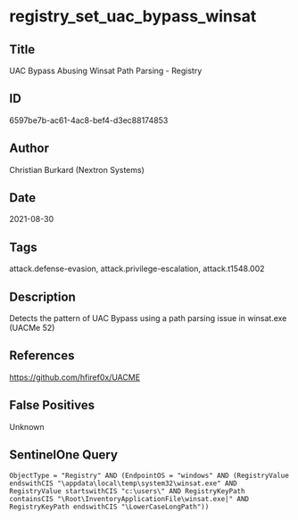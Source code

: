 # registry_set_uac_bypass_winsat

## Title
UAC Bypass Abusing Winsat Path Parsing - Registry

## ID
6597be7b-ac61-4ac8-bef4-d3ec88174853

## Author
Christian Burkard (Nextron Systems)

## Date
2021-08-30

## Tags
attack.defense-evasion, attack.privilege-escalation, attack.t1548.002

## Description
Detects the pattern of UAC Bypass using a path parsing issue in winsat.exe (UACMe 52)

## References
https://github.com/hfiref0x/UACME

## False Positives
Unknown

## SentinelOne Query
```
ObjectType = "Registry" AND (EndpointOS = "windows" AND (RegistryValue endswithCIS "\appdata\local\temp\system32\winsat.exe" AND RegistryValue startswithCIS "c:\users\" AND RegistryKeyPath containsCIS "\Root\InventoryApplicationFile\winsat.exe|" AND RegistryKeyPath endswithCIS "\LowerCaseLongPath"))

```